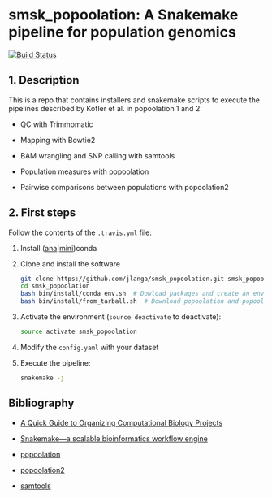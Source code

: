 # smsk_popoolation: A Snakemake pipeline for population genomics

[![Build Status](https://travis-ci.org/jlanga/smsk_popoolation.svg?branch=master)](https://travis-ci.org/jlanga/smsk_popoolation)

## 1. Description

This is a repo that contains installers and snakemake scripts to execute the pipelines described by Kofler et al. in popoolation 1 and 2:

- QC with Trimmomatic

- Mapping with Bowtie2

- BAM wrangling and SNP calling with samtools

- Population measures with popoolation

- Pairwise comparisons between populations with popoolation2

## 2. First steps

Follow the contents of the `.travis.yml` file:

1. Install ([ana](https://www.continuum.io/downloads)|[mini](http://conda.pydata.org/miniconda.html))conda

2. Clone and install the software

    ```sh
    git clone https://github.com/jlanga/smsk_popoolation.git smsk_popoolation
    cd smsk_popoolation
    bash bin/install/conda_env.sh  # Dowload packages and create an environment
    bash bin/install/from_tarball.sh  # Download popoolation and popoolation2 tarballs 
    ```

3. Activate the environment (`source deactivate` to deactivate):
    ```sh
    source activate smsk_popoolation
    ```

4. Modify the `config.yaml` with your dataset

5. Execute the pipeline:

    ```sh
    snakemake -j
    ```

## Bibliography

- [A Quick Guide to Organizing Computational Biology Projects](http://journals.plos.org/ploscompbiol/article?id=10.1371/journal.pcbi.1000424)

- [Snakemake—a scalable bioinformatics workflow engine](http://bioinformatics.oxfordjournals.org/content/28/19/2520)

- [popoolation](https://sourceforge.net/p/popoolation/wiki/Main/)

- [popoolation2](https://sourceforge.net/p/popoolation2/wiki/Main/)

- [samtools](http://www.htslib.org/)
